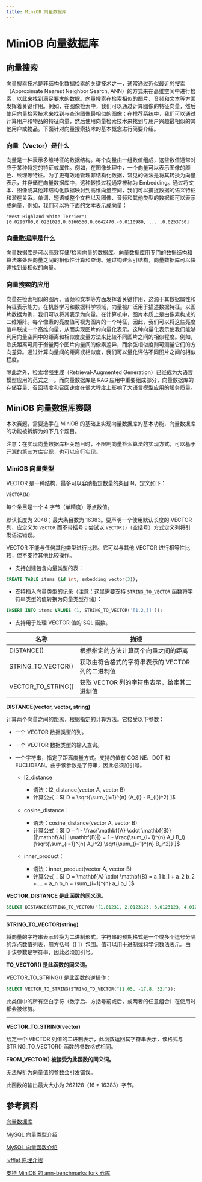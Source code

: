 ```yaml
---
title: MiniOB 向量数据库
---
```


# MiniOB 向量数据库

## 向量搜索

向量搜索技术是非结构化数据检索的关键技术之一，通常通过近似最近邻搜索（Approximate Nearest Neighbor Search, ANN）的方式来在高维空间中进行检索，以此来找到满足要求的数据。向量搜索在检索相似的图片、音频和文本等方面发挥着关键作用。例如，在图像检索中，我们可以通过计算图像的特征向量，然后使用向量检索技术来找到与查询图像最相似的图像；在推荐系统中，我们可以通过计算用户和物品的特征向量，然后使用向量检索技术来找到与用户兴趣最相似的其他用户或物品。下面针对向量搜索技术的基本概念进行简要介绍。

### 向量（Vector）是什么

向量是一种表示多维特征的数据结构。每个向量由一组数值组成，这些数值通常对应于某种特定的特征或属性。例如，在图像处理中，一个向量可以表示图像的颜色、纹理等特征。为了更有效地管理非结构化数据，常见的做法是将其转换为向量表示，并存储在向量数据库中，这种转换过程通常被称为 Embedding。通过将文本、图像或其他非结构化数据映射到高维向量空间，我们可以捕捉数据的语义特征和潜在关系。单词、短语或整个文档以及图像、音频和其他类型的数据都可以表示成向量，例如，我们可以将下面的文本表示成向量：

```
"West Highland White Terrier": [0.0296700,0.0231020,0.0166550,0.0642470,-0.0110980, ... ,0.0253750]
```

### 向量数据库是什么

向量数据库是可以高效存储/检索向量的数据库。向量数据库用专门的数据结构和算法来处理向量之间的相似性计算和查询。通过构建索引结构，向量数据库可以快速找到最相似的向量。

### 向量搜索的应用

向量在检索相似的图片、音频和文本等方面发挥着关键作用，这源于其数据属性和特征表示能力。在机器学习和数据科学领域，向量被广泛用于描述数据特征。以图片数据为例，我们可以将其表示为向量。在计算机中，图片本质上是由像素构成的二维矩阵。每个像素的亮度值可视为图片的一个特征，因此，我们可以将这些亮度值串联成一个高维向量，从而实现图片的向量化表示。这种向量化表示使我们能够利用向量空间中的距离和相似度度量方法来比较不同图片之间的相似程度。例如，欧氏距离可用于衡量两个图片向量间的像素差异，而余弦相似度则可测量它们的方向差异。通过计算向量间的距离或相似度，我们可以量化评估不同图片之间的相似程度。

除此之外，检索增强生成（Retrieval-Augmented Generation）已经成为大语言模型应用的范式之一。而向量数据库是 RAG 应用中重要组成部分，向量数据库的存储容量、召回精度和召回速度在很大程度上影响了大语言模型应用的服务质量。

## MiniOB 向量数据库赛题

本次赛题，需要选手在 MiniOB 的基础上实现向量数据库的基本功能，向量数据库的功能被拆解为如下几个题目。

注意：在实现向量数据库相关题目时，不限制向量检索算法的实现方式，可以基于开源的第三方库实现，也可以自行实现。

### MiniOB 向量类型

VECTOR 是一种结构，最多可以容纳指定数量的条目 N，定义如下：

```sql
VECTOR(N)
```

每个条目是一个 4 字节（单精度）浮点数值。

默认长度为 2048；最大条目数为 16383。要声明一个使用默认长度的 VECTOR 列，应定义为 `VECTOR` 而不带括号；尝试以 `VECTOR()`（空括号）方式定义列将引发语法错误。

VECTOR 不能与任何其他类型进行比较。它可以与其他 VECTOR 进行相等性比较，但不支持其他比较操作。

- 支持创建包含向量类型的表：

```sql
CREATE TABLE items (id int, embedding vector(3));
```

- 支持插入向量类型的记录（注意：这里需要支持 `STRING_TO_VECTOR` 函数将字符串类型的值转换为向量类型存储）：

```sql
INSERT INTO items VALUES (1, STRING_TO_VECTOR('[1,2,3]'));
```

- 支持用于处理 VECTOR 值的 SQL 函数。

| 名称               | 描述                                             |
| ------------------ | ------------------------------------------------ |
| DISTANCE()         | 根据指定的方法计算两个向量之间的距离             |
| STRING_TO_VECTOR() | 获取由符合格式的字符串表示的 VECTOR 列的二进制值 |
| VECTOR_TO_STRING() | 获取 VECTOR 列的字符串表示，给定其二进制值       |

**DISTANCE(vector, vector, string)**

计算两个向量之间的距离，根据指定的计算方法。它接受以下参数：

- 一个 VECTOR 数据类型的列。
- 一个 VECTOR 数据类型的输入查询。
- 一个字符串，指定了距离度量方式。支持的值有 COSINE、DOT 和 EUCLIDEAN。由于该参数是字符串，因此必须加引号。

  - l2_distance

    - 语法：l2_distance(vector A, vector B)
    - 计算公式：$[ D = \sqrt{\sum_{i=1}^{n} (A_{i} - B_{i})^2} ]$

  - cosine_distance：

    - 语法：cosine_distance(vector A, vector B)
    - 计算公式：$[ D = 1 - \frac{\mathbf{A} \cdot \mathbf{B}}{|\mathbf{A}| |\mathbf{B}|} = 1 - \frac{\sum_{i=1}^{n} A_i B_i}{\sqrt{\sum_{i=1}^{n} A_i^2} \sqrt{\sum_{i=1}^{n} B_i^2}} ]$

  - inner_product：
    - 语法：inner_product(vector A, vector B)
    - 计算公式：$[ D = \mathbf{A} \cdot \mathbf{B} = a_1 b_1 + a_2 b_2 + ... + a_n b_n = \sum_{i=1}^{n} a_i b_i ]$

**VECTOR_DISTANCE 是此函数的同义词。**

```sql
SELECT DISTANCE(STRING_TO_VECTOR("[1.01231, 2.0123123, 3.0123123, 4.01231231]"), STRING_TO_VECTOR("[1, 2, 3, 4]"), "COSINE");
```

---

**STRING_TO_VECTOR(string)**

将向量的字符串表示转换为二进制形式。字符串的预期格式是一个或多个逗号分隔的浮点数值列表，用方括号（[ ]）包围。值可以用十进制或科学记数法表示。由于该参数是字符串，因此必须加引号。

**TO_VECTOR() 是此函数的同义词。**

VECTOR_TO_STRING() 是此函数的逆操作：

```sql
SELECT VECTOR_TO_STRING(STRING_TO_VECTOR("[1.05, -17.8, 32]"));
```

此类值中的所有空白字符（数字后、方括号前或后，或两者的任意组合）在使用时都会被修剪。

---

**VECTOR_TO_STRING(vector)**

给定一个 VECTOR 列值的二进制表示，此函数返回其字符串表示，该格式与 STRING_TO_VECTOR() 函数的参数格式相同。

**FROM_VECTOR() 被接受为此函数的同义词。**

无法解析为向量值的参数会引发错误。

此函数的输出最大大小为 262128（16 \* 16383）字节。

## 参考资料

[向量数据库](https://en.wikipedia.org/wiki/Vector_database)

[MySQL 向量类型介绍](https://dev.mysql.com/doc/refman/9.4/en/vector.html)

[MySQL 向量函数介绍](https://dev.mysql.com/doc/refman/9.4/en/vector-functions.html)

[ivfflat 原理介绍](https://www.timescale.com/blog/nearest-neighbor-indexes-what-are-ivfflat-indexes-in-pgvector-and-how-do-they-work/)

[支持 MiniOB 的 ann-benchmarks fork 仓库](https://github.com/oceanbase/ann-benchmarks/tree/miniob)
